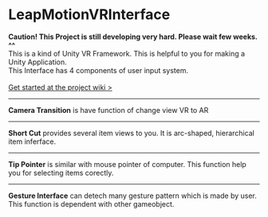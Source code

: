 # LeapMotionVRInterface
**Caution! This Project is still developing very hard. Please wait few weeks. ^^**<br>
 This is a kind of Unity VR Framework. This is helpful to you for making a Unity Application.<br>
 This Interface has 4 components of user input system.<br><br>
[Get started at the project wiki >](https://github.com/woosungkim/LeapMotionVRInterface/wiki)
___

**Camera Transition** is have function of change view VR to AR

___

**Short Cut** provides several item views to you. It is arc-shaped, hierarchical item inferface.<br>

___

**Tip Pointer** is similar with mouse pointer of computer. This function help you for selecting items corectly.

___

**Gesture Interface** can detech many gesture pattern which is made by user. This function is dependent with other gameobject.



